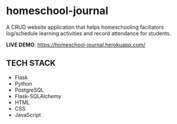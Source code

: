 # homeschool-journal

A CRUD website application that helps homeschooling faciliators log/schedule learning activities and record attendance for students. 

**LIVE DEMO**: https://homeschool-journal.herokuapp.com/

## TECH STACK
- Flask
- Python
- PostgreSQL
- Flask-SQLAlchemy
- HTML
- CSS 
- JavaScript